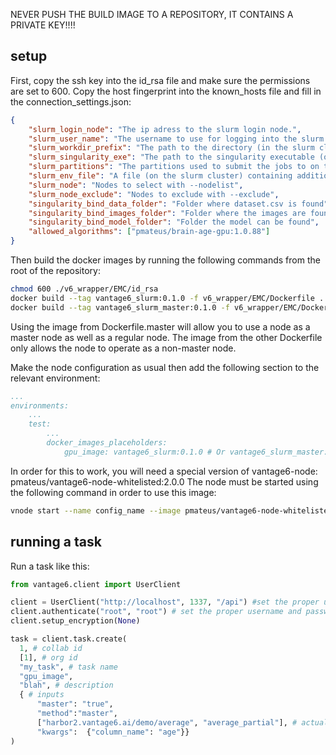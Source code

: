 NEVER PUSH THE BUILD IMAGE TO A REPOSITORY, IT CONTAINS A PRIVATE KEY!!!!

## setup
First, copy the ssh key into the id_rsa file and make sure the permissions are set to 600.
Copy the host fingerprint into the known_hosts file and fill in the connection_settings.json:

```json
{
    "slurm_login_node": "The ip adress to the slurm login node.",
    "slurm_user_name": "The username to use for logging into the slurm cluster.",
    "slurm_workdir_prefix": "The path to the directory (in the slurm cluster) inside of which the tasks will be run.",
    "slurm_singularity_exe": "The path to the singularity executable (on the slurm cluster).",
    "slurm_partitions": "The partitions used to submit the jobs to on the slurm cluster.",
    "slurm_env_file": "A file (on the slurm cluster) containing additional environment variables (eg. XNAT credentials) to be used inside the singularity instances.",
    "slurm_node": "Nodes to select with --nodelist",
    "slurm_node_exclude": "Nodes to exclude with --exclude",
    "singularity_bind_data_folder": "Folder where dataset.csv is found",
    "singularity_bind_images_folder": "Folder where the images are found",
    "singularity_bind_model_folder": "Folder the model can be found",
    "allowed_algorithms": ["pmateus/brain-age-gpu:1.0.88"]
}
```

Then build the docker images by running the following commands from the root of the repository:
```bash 
chmod 600 ./v6_wrapper/EMC/id_rsa
docker build --tag vantage6_slurm:0.1.0 -f v6_wrapper/EMC/Dockerfile .
docker build --tag vantage6_slurm_master:0.1.0 -f v6_wrapper/EMC/Dockerfile.master .
```

Using the image from Dockerfile.master will allow you to use a node as a master node as well as a regular node. 
The image from the other Dockerfile only allows the node to operate as a non-master node.

Make the node configuration as usual then add the following section to the relevant environment:

```yml
...
environments:
    ...
    test:
        ...
        docker_images_placeholders:
            gpu_image: vantage6_slurm:0.1.0 # Or vantage6_slurm_master:0.1.0
```

In order for this to work, you will need a special version of vantage6-node: pmateus/vantage6-node-whitelisted:2.0.0 
The node must be started using the following command in order to use this image:

```bash
vnode start --name config_name --image pmateus/vantage6-node-whitelisted:2.0.0 --environment test
```

## running a task
Run a task like this:

```python
from vantage6.client import UserClient

client = UserClient("http://localhost", 1337, "/api") #set the proper url and port for the server
client.authenticate("root", "root") # set the proper username and password
client.setup_encryption(None)

task = client.task.create(
  1, # collab id
  [1], # org id
  "my_task", # task name
  "gpu_image",
  "blah", # description
  { # inputs
      "master": "true", 
      "method":"master", 
      ["harbor2.vantage6.ai/demo/average", "average_partial"], # actual algorithm image, the actual function to run
      "kwargs":  {"column_name": "age"}}
)
```



